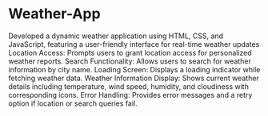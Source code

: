 # Weather-App
Developed a dynamic weather application using HTML, CSS, and JavaScript, featuring a user-friendly interface for real-time weather updates
Location Access: Prompts users to grant location access for personalized weather reports.
Search Functionality: Allows users to search for weather information by city name.
Loading Screen: Displays a loading indicator while fetching weather data.
Weather Information Display: Shows current weather details including temperature, wind speed, humidity, and cloudiness with corresponding icons.
Error Handling: Provides error messages and a retry option if location or search queries fail.
